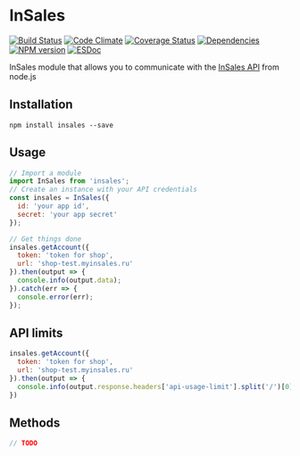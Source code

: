 InSales
============
[![Build Status](https://api.travis-ci.org/pomeo/node-insales.png)](http://travis-ci.org/pomeo/node-insales)
[![Code Climate](https://codeclimate.com/github/pomeo/node-insales.png)](https://codeclimate.com/github/pomeo/node-insales)
[![Coverage Status](https://img.shields.io/coveralls/pomeo/node-insales.svg)](https://coveralls.io/r/pomeo/node-insales)
[![Dependencies](https://david-dm.org/pomeo/node-insales.png)](https://david-dm.org/pomeo/node-insales)
[![NPM version](https://badge.fury.io/js/insales.svg)](http://badge.fury.io/js/insales)
[![ESDoc](https://pomeo.github.io/node-insales/badge.svg)](https://pomeo.github.io/node-insales)

InSales module that allows you to communicate with the [InSales API](http://api.insales.ru) from node.js

## Installation

```
npm install insales --save
```

## Usage

```js
// Import a module
import InSales from 'insales';
// Create an instance with your API credentials
const insales = InSales({
  id: 'your app id',
  secret: 'your app secret'
});

// Get things done
insales.getAccount({
  token: 'token for shop',
  url: 'shop-test.myinsales.ru'
}).then(output => {
  console.info(output.data);
}).catch(err => {
  console.error(err);
});
```

## API limits

```js
insales.getAccount({
  token: 'token for shop',
  url: 'shop-test.myinsales.ru'
}).then(output => {
  console.info(output.response.headers['api-usage-limit'].split('/')[0]); // 1
})
```

## Methods

```js
// TODO
```
